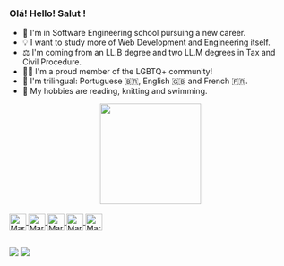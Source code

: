 ### Olá! Hello! Salut !

- 🌱 I'm in Software Engineering school pursuing a new career.
- 💡 I want to study more of Web Development and Engineering itself.
- ⚖️ I'm coming from an LL.B degree and two LL.M degrees in Tax and Civil Procedure.
- 🏳️‍🌈 I'm a proud member of the LGBTQ+ community!
- 👅 I'm trilingual: Portuguese 🇧🇷, English 🇬🇧 and French 🇫🇷.
- 🔭 My hobbies are reading, knitting and swimming.


<div align="center">
  <a href="https://github.com/capella-marcosfilipe">
  <img height="180em" src="https://github-readme-stats.vercel.app/api?username=capella-marcosfilipe&show_icons=true&theme=vue-dark&include_all_commits=true&count_private=true"/>
</div>
<div style="display: inline_block"><br>
  <img align="center" alt="Marcos-Python" height="30" src="https://img.shields.io/badge/Python-3776AB?style=for-the-badge&logo=python&logoColor=white">
  <img align="center" alt="Marcos-Django" height="30" src="https://img.shields.io/badge/Django-092E20?style=for-the-badge&logo=django&logoColor=white">
  <img align="center" alt="Marcos-C" height="30" src="https://img.shields.io/badge/C-00599C?style=for-the-badge&logo=c&logoColor=white">
  <img align="center" alt="Marcos-Java" height="30" src="https://img.shields.io/badge/Java-ED8B00?style=for-the-badge&logo=openjdk&logoColor=white">
  <img align="center" alt="Marcos-MySQL" height="30" src="https://img.shields.io/badge/MySQL-00000F?style=for-the-badge&logo=mysql&logoColor=white">
</div>
  
  ##

<div> 
  <a href="https://www.linkedin.com/in/capella-marcosfilipe" target="_blank"><img src="https://img.shields.io/badge/-LinkedIn-%230077B5?style=for-the-badge&logo=linkedin&logoColor=white" target="_blank"></a>
  <a href = "mailto:marcoscapella@outlook.com"><img src="https://img.shields.io/badge/Microsoft_Outlook-0078D4?style=for-the-badge&logo=microsoft-outlook&logoColor=white" target="_blank"></a>
 
</div>
